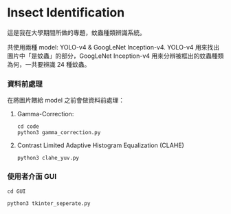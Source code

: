 # Insect Identification

這是我在大學期間所做的專題，蚊蟲種類辨識系統。

共使用兩種 model: YOLO-v4 & GoogLeNet Inception-v4. YOLO-v4 用來找出圖片中「是蚊蟲」的部分，GoogLeNet Inception-v4 用來分辨被框出的蚊蟲種類為何，一共要辨識 24 種蚊蟲。

### 資料前處理
在將圖片餵給 model 之前會做資料前處理：
1. Gamma-Correction: 

    `cd code`  
    `python3 gamma_correction.py`
2. Contrast Limited Adaptive Histogram Equalization (CLAHE)
    
    `python3 clahe_yuv.py`
    
### 使用者介面 GUI
`cd GUI`

`python3 tkinter_seperate.py`

